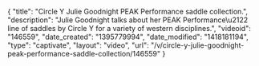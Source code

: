 {
    "title": "Circle Y Julie Goodnight PEAK Performance saddle collection.",
    "description": "Julie Goodnight talks about her PEAK Performance\u2122 line of saddles by Circle Y for a variety of western disciplines.",
    "videoid": "146559",
    "date_created": "1395779994",
    "date_modified": "1418181194",
    "type": "captivate",
    "layout": "video",
    "url": "\/v\/circle-y-julie-goodnight-peak-performance-saddle-collection\/146559"
}